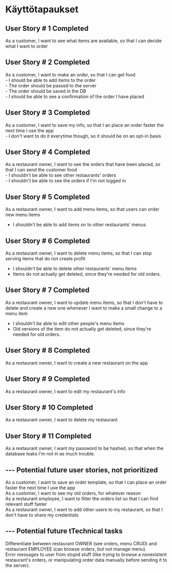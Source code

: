 # Käyttötapaukset

## User Story # 1 Completed  
As a customer, I want to see what items are available, so that I can decide what I want to order  
## User Story # 2 Completed  
As a customer, I want to make an order, so that I can get food    
    - I should be able to add items to the order  
    - The order should be passed to the server    
    - The order should be saved in the DB  
    - I should be able to see a confirmation of the order I have placed  
## User Story # 3 Completed  
As a customer, I want to save my info, so that I an place an order faster the next time I use the app  
    - I don't want to do it everytime though, so it should be on an opt-in basis  
## User Story # 4 Completed  
As a restaurant owner, I want to see the orders that have been placed, so that I can send the customer food    
    - I shouldn't be able to see other restaurants' orders  
    - I shouldn't be able to see the orders if I'm not logged in  
## User Story # 5 Completed  
As a restaurant owner, I want to add menu items, so that users can order new menu items    
-  I shouldn't be able to add items on to other restaurants' menus  
## User Story # 6 Completed  
As a restaurant owner, I want to delete menu items, so that I can stop serving items that do not create profit  
- I shouldn't be able to delete other restaurants' menu items
- Items do not actually get deleted, since they're needed for old orders.  
## User Story # 7 Completed   
As a restaurant owner, I want to update menu items, so that I don't have to delete and create a new one whenever I want to make a small change to a menu item       
- I shouldn't be able to edit other people's menu items  
- Old versions of the item do not actually get deleted, since they're needed for old orders.  
## User Story # 8 Completed   
As a restaurant owner, I want to create a new restaurant on the app  
## User Story # 9 Completed   
As a restaurant owner, I want to edit my restaurant's info    
## User Story # 10 Completed   
As a restaurant owner, I want to delete my restaurant      
## User Story # 11 Completed   
As a restaurant owner, I want my password to be hashed, so that when the database leaks I'm not in as much trouble.  
  
## --- Potential future user stories, not prioritized     
As a customer, I want to save an order template, so that I can place an order faster the next time I use the app  
As a customer, I want to see my old orders, for whatever reason   
As a restaurant employee, I want to filter the orders list so that I can find relevant stuff faster  
As a restaurant owner, I want to add other users to my restaurant, so that I don't have to share my credentials  

## --- Potential future tTechnical tasks   
Differentiate between restaurant OWNER (see orders, menu CRUD) and restaurant EMPLOYEE (can browse orders, but not manage menu).      
Error messages to user from stupid stuff (like trying to browse a nonexistent restaurant's orders, or manipulating order data manually before sending it to the server).    
